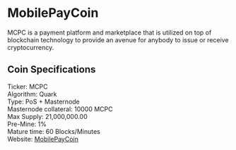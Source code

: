 # MobilePayCoin
MCPC is a payment platform and marketplace that is utilized on top of blockchain technology to provide an avenue for anybody to issue or receive cryptocurrency.

<h2>Coin Specifications</h2>
Ticker: MCPC<br>
Algorithm: Quark<br>
Type: PoS + Masternode<br>
Masternode collateral: 10000 MCPC<br>
Max Supply: 21,000,000.00<br>
Pre-Mine: 1%<br>
Mature time: 60 Blocks/Minutes<br>
Website: <a href="https://mcpc.io">MobilePayCoin</a>
